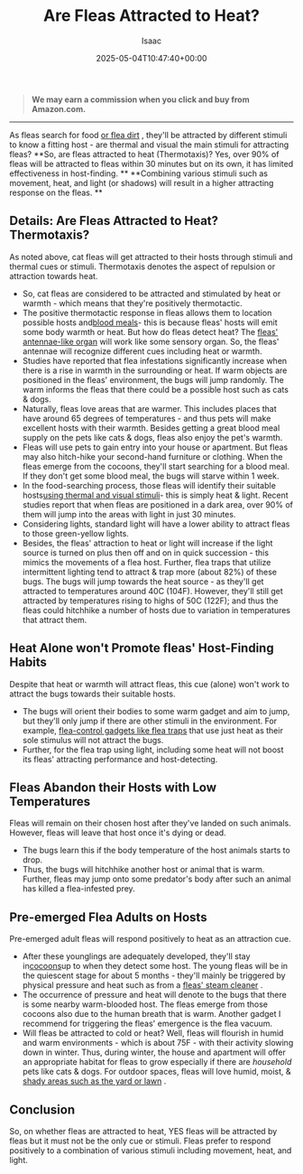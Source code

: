 ﻿---
author: Isaac
layout: post
title: Are Fleas Attracted to Heat?
date: '2025-05-04T10:47:40+00:00'
categories:
- Guide
tags: []
slug: /are-fleas-attracted-to-heat/
lastmod: 2025-05-07T12:21:23+03:00
---
> **We may earn a commission when you click and buy from Amazon.com.**
>

---
As fleas search for food
[or flea dirt](https://pestpolicy.com/what-is-flea-dirt/)
, they'll be attracted by different stimuli to know a fitting host - are thermal and visual the main stimuli for attracting fleas?
**So, are fleas attracted to heat (Thermotaxis)? Yes, over 90% of fleas will be attracted to fleas within 30 minutes but on its own, it has limited effectiveness in host-finding. **
**Combining various stimuli such as movement, heat, and light (or shadows) will result in a higher attracting response on the fleas. **
## Details: Are Fleas Attracted to Heat? Thermotaxis?
As noted above, cat fleas will get attracted to their hosts through stimuli and thermal cues or stimuli. Thermotaxis denotes the aspect of repulsion or attraction towards heat.
- So, cat fleas are considered to be attracted and stimulated by heat or warmth - which means that they're positively thermotactic.
- The positive thermotactic response in fleas allows them to location possible hosts and[blood meals](https://pestpolicy.com/do-fleas-suck-blood/)- this is because fleas' hosts will emit some body warmth or heat.
But how do fleas detect heat? The
[fleas' antennae-like organ](https://pestpolicy.com/do-fleas-have-antennae/)
will work like some sensory organ. So, the fleas' antennae will recognize different cues including heat or warmth.
- Studies have reported that flea infestations significantly increase when there is a rise in warmth in the surrounding or heat.
If warm objects are positioned in the fleas' environment, the bugs will jump randomly. The warm informs the fleas that there could be a possible host such as cats & dogs.
- Naturally, fleas love areas that are warmer. This includes places that have around 65 degrees of temperatures - and thus pets will make excellent hosts with their warmth.
Besides getting a great blood meal supply on the pets like cats & dogs, fleas also enjoy the pet's warmth.
- Fleas will use pets to gain entry into your house or apartment. But fleas may also hitch-hike your second-hand furniture or clothing.
When the fleas emerge from the cocoons, they'll start searching for a blood meal. If they don't get some blood meal, the bugs will starve within 1 week.
- In the food-searching process, those fleas will identify their suitable hosts[using thermal and visual stimuli](https://pestpolicy.com/what-attracts-fleas/)- this is simply heat & light.
Recent studies report that when fleas are positioned in a dark area, over 90% of them will jump into the areas with light in just 30 minutes.
- Considering lights, standard light will have a lower ability to attract fleas to those green-yellow lights.
- Besides, the fleas' attraction to heat or light will increase if the light source is turned on plus then off and on in quick succession - this mimics the movements of a flea host.
Further, flea traps that utilize intermittent lighting tend to attract & trap more (about 82%) of these bugs.
The bugs will jump towards the heat source - as they'll get attracted to temperatures around 40C (104F).
However, they'll still get attracted by temperatures rising to highs of 50C (122F); and thus the fleas could hitchhike a number of hosts due to variation in temperatures that attract them.
## Heat Alone won't Promote fleas' Host-Finding Habits
Despite that heat or warmth will attract fleas, this cue (alone) won't work to attract the bugs towards their suitable hosts.
- The bugs will orient their bodies to some warm gadget and aim to jump, but they'll only jump if there are other stimuli in the environment.
For example,
[flea-control gadgets like flea traps](https://pestpolicy.com/best-flea-trap/)
that use just heat as their sole stimulus will not attract the bugs.
- Further, for the flea trap using light, including some heat will not boost its fleas' attracting performance and host-detecting.
## Fleas Abandon their Hosts with Low Temperatures
Fleas will remain on their chosen host after they've landed on such animals. However, fleas will leave that host once it's dying or dead.
- The bugs learn this if the body temperature of the host animals starts to drop.
- Thus, the bugs will hitchhike another host or animal that is warm.
Further, fleas may jump onto some predator's body after such an animal has killed a flea-infested prey.
## Pre-emerged Flea Adults on Hosts
Pre-emerged adult fleas will respond positively to heat as an attraction cue.
- After these younglings are adequately developed, they'll stay in[cocoons](https://pestpolicy.com/what-do-flea-cocoons-look-like/)up to when they detect some host.
The young fleas will be in the quiescent stage for about 5 months - they'll mainly be triggered by physical pressure and heat such as from a
[fleas' steam cleaner](https://pestpolicy.com/best-steam-cleaner-for-fleas/)
.
- The occurrence of pressure and heat will denote to the bugs that there is some nearby warm-blooded host.
The fleas emerge from those cocoons also due to the human breath that is warm. Another gadget I recommend for triggering the fleas' emergence is the flea vacuum.
- Will fleas be attracted to cold or heat? Well, fleas will flourish in humid and warm environments - which is about 75F - with their activity slowing down in winter.
Thus, during winter, the house and apartment will offer an appropriate habitat for fleas to grow especially if there are
*household*
pets like cats & dogs.
For outdoor spaces, fleas will love humid, moist, &
[shady areas such as the yard or lawn](https://pestpolicy.com/best-flea-spray-for-yard/)
.
## Conclusion
So, on whether fleas are attracted to heat, YES fleas will be attracted by fleas but it must not be the only cue or stimuli.
Fleas prefer to respond positively to a combination of various stimuli including movement, heat, and light.